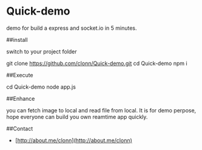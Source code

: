 Quick-demo
==========

demo for build a express and socket.io in 5 minutes.

##install

switch to your project folder

  git clone https://github.com/clonn/Quick-demo.git
  cd Quick-demo
  npm i

##Execute

  cd Quick-demo
  node app.js

##Enhance

you can fetch image to local and read file from local.
It is for demo perpose, hope everyone can build you own reamtime app quickly.

##Contact

 * [http://about.me/clonn](http://about.me/clonn)




